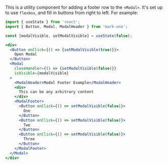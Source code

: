 This is a utility component for adding a footer row to the `<Modal>`. It's set up to use `flexbox`, and fill in buttons from right to left. For example:

```jsx
import { useState } from 'react';
import { Button, Modal, ModalHeader } from 'mark-one';

const [modalVisible, setModalVisible] = useState(false);

<div>
  <Button onClick={() => {setModalVisible(true)}}>
    Open Modal
  </Button>
  <Modal
    closeHandler={() => {setModalVisible(false)}}
    isVisible={modalVisible}
  >
    <ModalHeader>Modal Footer Example</ModalHeader>
    <div>
      This can be any arbitrary content
    </div>
    <ModalFooter>
      <Button onClick={() => setModalVisible(false)}>
        One
      </Button>
      <Button onClick={() => setModalVisible(false)}>
        Two
      </Button>
      <Button onClick={() => setModalVisible(false)}>
        Three
      </Button>
    </ModalFooter>
  </Modal>
</div>
```

